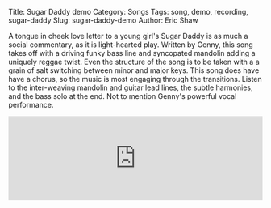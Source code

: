 Title: Sugar Daddy demo
Category: Songs
Tags: song, demo, recording, sugar-daddy
Slug: sugar-daddy-demo
Author: Eric Shaw

A tongue in cheek love letter to a young girl's Sugar Daddy is as much a social commentary, as it is light-hearted play.  Written by Genny, this song takes off with a driving funky bass line and syncopated mandolin adding a uniquely reggae twist. Even the structure of the song is to be taken with a a grain of salt switching between minor and major keys. This song does have have a chorus, so the music is most engaging through the transitions. Listen to the inter-weaving mandolin and guitar lead lines, the subtle harmonies, and the bass solo at the end. Not to mention Genny's powerful vocal performance.

<iframe width="100%" height="166" scrolling="no" frameborder="no" src="https://w.soundcloud.com/player/?url=http%3A%2F%2Fapi.soundcloud.com%2Ftracks%2F93424476"></iframe>
